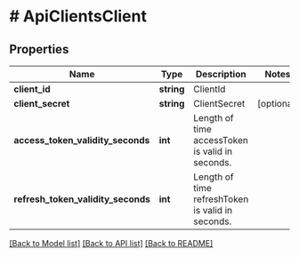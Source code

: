 # # ApiClientsClient

## Properties

Name | Type | Description | Notes
------------ | ------------- | ------------- | -------------
**client_id** | **string** | ClientId |
**client_secret** | **string** | ClientSecret | [optional]
**access_token_validity_seconds** | **int** | Length of time accessToken is valid in seconds. |
**refresh_token_validity_seconds** | **int** | Length of time refreshToken is valid in seconds. |

[[Back to Model list]](../../README.md#models) [[Back to API list]](../../README.md#endpoints) [[Back to README]](../../README.md)
